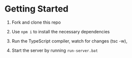# Getting Started

1. Fork and clone this repo

1. Use `npm i` to install the necessary dependencies

1. Run the TypeScript compiler, watch for changes (tsc -w),
2. Start the server by running `run-server.bat`
